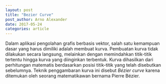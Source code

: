 ```yaml
---
layout: post
title: "Bezier Curve"
post_author: Arno Alexander
date: 2017-05-24
categories: article
---
```

<p>Dalam aplikasi pengolahan grafis berbasis vektor, salah satu kemampuan dasar yang harus dimiliki adalah membuat kurva. Pembuatan kurva tidak dilakukan secara langsung, melainkan dengan memindahkan titik-titik tertentu hingga kurva yang diinginkan terbentuk. Kurva dihasilkan dari perhitungan matematis berdasarkan posisi titik-titik yang telah disebutkan sebelumnya. Teknik penggambaran kurva ini disebut <i>Bézier curve</i> karena ditemukan oleh seorang matematikawan bernama Pierre Bézier.</p><!--endofpreview-->
